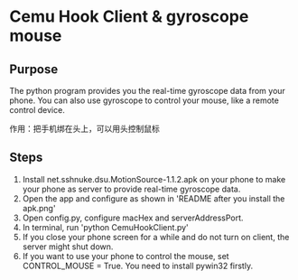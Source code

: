 # Cemu Hook Client & gyroscope mouse
## Purpose
The python program provides you the real-time gyroscope data from your phone. You can also use gyroscope to control your mouse, like a remote control device.

作用：把手机绑在头上，可以用头控制鼠标

## Steps
1. Install net.sshnuke.dsu.MotionSource-1.1.2.apk on your phone to make your phone as server to provide real-time gyroscope data.
2. Open the app and configure as shown in 'README after you install the apk.png'
3. Open config.py, configure macHex and serverAddressPort.
4. In terminal, run 'python CemuHookClient.py' 
5. If you close your phone screen for a while and do not turn on client, the server might shut down. 
6. If you want to use your phone to control the mouse, set CONTROL_MOUSE = True. You need to install pywin32 firstly.
